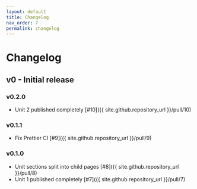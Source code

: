 ```yaml
---
layout: default
title: Changelog
nav_order: 7
permalink: changelog
---
```


# Changelog

## v0 - Initial release

### v0.2.0

-   Unit 2 published completely [#10]({{ site.github.repository_url }}/pull/10)

### v0.1.1

-   Fix Prettier CI [#9]({{ site.github.repository_url }}/pull/9)

### v0.1.0

-   Unit sections split into child pages [#8]({{ site.github.repository_url }}/pull/8)
-   Unit 1 published completely [#7]({{ site.github.repository_url }}/pull/7)